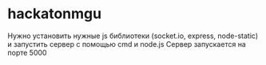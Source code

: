 # hackatonmgu
Нужно установить нужные js библиотеки (socket.io, express, node-static) и запустить сервер с помощью cmd и node.js
Сервер запускается на порте 5000
